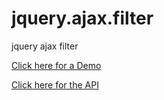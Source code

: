 jquery.ajax.filter
==================

jquery ajax filter

<a href='https://www.modubiz.com/Website/Blog/Plugins/AjaxFilter/demo.htm'>Click here for a Demo</a>

<a href='https://www.modubiz.com/Website/Blog/Plugins/AjaxFilter/index.htm'>Click here for the API</a>
